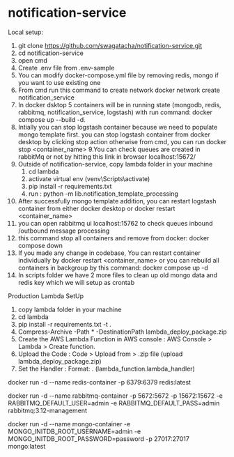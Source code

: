 ﻿# notification-service
Local setup:
1. git clone https://github.com/swagatacha/notification-service.git
2. cd notification-service
3. open cmd 
4. Create .env file from .env-sample
5. You can modify docker-compose.yml file by removing redis, mongo  if you want to use existing one
6. From cmd run this command to create network docker network create notification_service
7. In docker dsktop 5 containers will be in running state (mongodb, redis, rabbitmq, notification_service, logstash) with run command: docker compose up --build -d.
8. Intially you can stop logstash container because we need to populate mongo template first. you can stop logstash container from docker desktop by clicking stop action otherwise from cmd, you can run docker stop <container_name>
9.You can check  queues are created in rabbitMq or not by hitting this link in browser localhost:15672/
9. Outside of notification-service, copy lambda folder in your machine 
    1. cd lambda
    2. activate virtual env (venv\Scripts\activate)
    3. pip install -r requirements.txt
    4. run : python -m lib.notification_template_processing
10. After successfully mongo template addition, you can restart logstash container from either docker desktop or docker restart <container_name>
11. you can open rabbitmq ui localhost:15762 to check queues inbound /outbound message processing
12. this command stop all containers and remove from docker: docker compose down
13. If you made any change in codebase, You can restart container individually by docker restart <container_name> or you can rebuild all containers in backgroup by this command: docker compose up -d 
14. In scripts folder we have 2 more files to clean up old mongo data and redis key which we will setup as crontab

Production Lambda SetUp
1. copy lambda folder in your machine 
2. cd lambda
3. pip install -r requirements.txt -t . 
4. Compress-Archive -Path * -DestinationPath lambda_deploy_package.zip
5. Create the AWS Lambda Function in AWS console : AWS Console > Lambda > Create function.
6. Upload the Code : Code > Upload from > .zip file (upload lambda_deploy_package.zip)
7. Set the Handler : Format: <filename>.<function name> (lambda_function.lambda_handler)

docker run -d --name redis-container -p 6379:6379 redis:latest

docker run -d --name rabbitmq-container -p 5672:5672 -p 15672:15672 -e RABBITMQ_DEFAULT_USER=admin -e RABBITMQ_DEFAULT_PASS=admin rabbitmq:3.12-management

docker run -d --name mongo-container -e MONGO_INITDB_ROOT_USERNAME=admin -e MONGO_INITDB_ROOT_PASSWORD=password -p 27017:27017 mongo:latest


